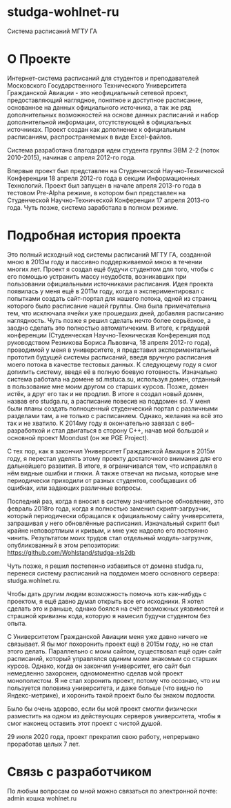 # studga-wohlnet-ru
Система расписаний МГТУ ГА

# О Проекте
Интернет-система расписаний для студентов и преподавателей Московского
Государственного Технического Университета Гражданской Авиации - это
неофициальный сетевой проект, предоставляющий наглядное, понятное и
доступное расписание, основанное на данных официального источника, а
так же ряд дополнительных возможностей на основе данных расписаний и
набор дополнительной информации, отсутствующей в официальных источниках.
Проект создан как дополнение к официальным расписаниям, распространяемых
в виде Excel-файлов.

Система разработана благодаря идеи студента группы ЭВМ 2-2 (поток 2010-2015),
начиная с апреля 2012-го года.

Впервые проект был представлен на Студенческой Научно-Технической Конференции
18 апреля 2012-го года в секции Информационных Технологий. Проект был запущен
в начале апреля 2013-го года в тестовом Pre-Alpha режиме, в котором был
представлен на Студенческой Научно-Технической Конференции 17 апреля 2013-го года.
Чуть позже, система заработала в полном режиме.

# Подробная история проекта
Это полный исходный код системы расписаний МГТУ ГА, созданной мною в 2013м году
и пассивно поддерживаемой мною в течении многих лет. Проект я создал ещё будучи
студентом для того, чтобы с его помощью устранить массу неудобств, возникавших 
при пользовании официальными источниками расписания. Идея проекта появилась у 
меня ещё в 2011м году, когда я экспериментировал с попытками создать сайт-портал
для нашего потока, одной из страниц которого было расписание нашей группы. Она была
примечательна тем, что исключала ячейки уже прошедших дней, добавляя расписанию
наглядность. Чуть позже я решил сделать нечто более серьёзное, а заодно сделать
это полностью автоматичеким. В итоге, к грядушей конференции (Студенческая
Научно-Техническая Конференция под руководством Резникова Бориса Львовича,
18 апреля 2012-го года), проводимой у меня в университете, я представил
экспериментальный прототип будущей системы расписаний, введя вручную расписания
моего потока в качестве тестовых данных. К следующему году я смог допилить систему,
введя её в полную боевую готовность. Изначально система работала на домене
sd.mstuca.su, используя домен, отданный в пользование мне моим другом со
старших курсов. Позже, домен истёк, а друг его так и не продлил.
В итоге я создал новый домен, назвав его studga.ru, а расписание повесив на
поддомен sd. У меня были планы создать полноценный студенческий портал с
различными разделами там, а не только с расписанием. Однако, желания на всё это
так и не хватило. К 2014му году я окончательно завязал с веб-разработкой и стал
двигаться в сторону C++, начав мой большой и основной проект Moondust
(он же PGE Project).

С тех пор, как я закончил Университет Гражданской Авиации в 2015м году, я
перестал уделять этому проекту достаточного внимания для его дальнейшего развития.
В итоге, я ограничивался тем, что исправлял в нём видные ошибки и глюки. А также
отвечал на письма, которые мне периодически приходили от разных студентов, 
сообщавших об ошибках, или задающих различные вопросы.

Последний раз, когда я вносил в систему значительное обновление, это февраль
2018го года, когда я полностью заменил скрипт-загрузчик, который периодически
обращался к официальному сайту университета, запрашивая у него обновлённые
расписания. Изначальный скрипт был крайне неповортлиым и кривым, и мне уже
надоело его постоянно чинить. Результатом моих трудов стал отдельный
модуль-загрузчик, опубликованный в этом репозитории:
https://github.com/Wohlstand/studga-xls2db

Чуть позже, я решил постепенно избавиться от домена studga.ru, перенеся систему
расписаний на поддомен моего основного сервера: studga.wohlnet.ru. 

Чтобы дать другим людям возможность помочь хоть как-нибудь с проектом, я ещё 
давно думал открыть все его исходники. Я хотел сделать это и раньше, однако
боялся на счёт возможных уязвимостей и страшной кривизны кода, которую я
намесил будучи студентом без опыта.

С Университетом Гражданской Авиации меня уже давно ничего не связывает. Я бы
мог похоронить проект ещё в 2015м году, но не стал этого делать. Параллельно с
моим сайтом, существовал ещё один сайт расписаний, который управлялся одиним моим
знакомым со старших курсов. Однако, когда он закончил университет, его сайт был
немедленно захоронен, одномоментно сделав мой проект монополистом. Я не стал
хоронить проект, потому что осознаю, что им пользуется половина университета, и
даже больше (что видно по Яндекс-метрике), и хоронить такой проект было бы
знаком подлости.

Было бы очень здорово, если бы мой проект смогли физически разместить на
одном из действующих серверов университета, чтобы я смог наконец оставить этот
проект с чистой душой.

29 июля 2020 года, проект прекратил свою работу, непрерывно проработав целых 7 лет.

# Связь с разработчиком
По любым вопросам со мной можно связаться по электронной почте: admin кошка wohlnet.ru
